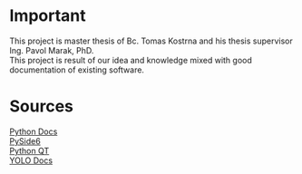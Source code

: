 # Important
This project is master thesis of Bc. Tomas Kostrna and his
thesis supervisor Ing. Pavol Marak, PhD. <br>
This project is result of our idea and knowledge mixed with
good documentation of existing software. <br>

# Sources
[Python Docs](https://docs.python.org/release/3.9.13/)<br>
[PySide6](https://pypi.org/project/PySide6/)<br>
[Python QT](https://doc.qt.io/qtforpython-6/)<br>
[YOLO Docs](https://docs.ultralytics.com/)<br>

